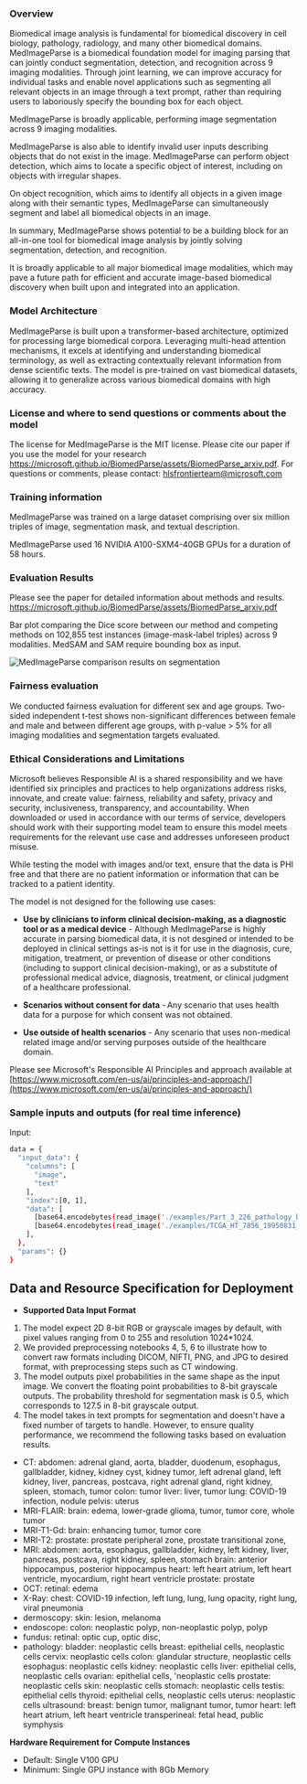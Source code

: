 ### Overview
Biomedical image analysis is fundamental for biomedical discovery in cell biology, pathology, radiology, and many other biomedical domains. MedImageParse is a biomedical foundation model for imaging parsing that can jointly conduct segmentation, detection, and recognition across 9 imaging modalities. Through joint learning, we can improve accuracy for individual tasks and enable novel applications such as segmenting all relevant objects in an image through a text prompt, rather than requiring users to laboriously specify the bounding box for each object. 

MedImageParse is broadly applicable, performing image segmentation across 9 imaging modalities. 

MedImageParse is also able to identify invalid user inputs describing objects that do not exist in the image. MedImageParse can perform object detection, which aims to locate a specific object of interest, including on objects with irregular shapes. 

On object recognition, which aims to identify all objects in a given image along with their semantic types, MedImageParse can simultaneously segment and label all biomedical objects in an image. 

In summary, MedImageParse shows potential to be a building block for an all-in-one tool for biomedical image analysis by jointly solving segmentation, detection, and recognition. 

It is broadly applicable to all major biomedical image modalities, which may pave a future path for efficient and accurate image-based biomedical discovery when built upon and integrated into an application.

### Model Architecture
MedImageParse is built upon a transformer-based architecture, optimized for processing large biomedical corpora. Leveraging multi-head attention mechanisms, it excels at identifying and understanding biomedical terminology, as well as extracting contextually relevant information from dense scientific texts. The model is pre-trained on vast biomedical datasets, allowing it to generalize across various biomedical domains with high accuracy.

### License and where to send questions or comments about the model
The license for MedImageParse is the MIT license. Please cite our paper if you use the model for your research https://microsoft.github.io/BiomedParse/assets/BiomedParse_arxiv.pdf.
For questions or comments, please contact: hlsfrontierteam@microsoft.com

### Training information

MedImageParse was trained on a large dataset comprising over six million triples of image, segmentation mask, and textual description.

MedImageParse used 16 NVIDIA A100-SXM4-40GB GPUs for a duration of 58 hours.

### Evaluation Results
Please see the paper for detailed information about methods and results. https://microsoft.github.io/BiomedParse/assets/BiomedParse_arxiv.pdf

Bar plot comparing the Dice score between our method and competing methods on 102,855 test instances (image-mask-label
triples) across 9 modalities. MedSAM and SAM require bounding box as input. 

<img src="https://automlcesdkdataresources.blob.core.windows.net/model-cards/model_card_images/MedImageParse/medimageparseresults.png" alt="MedImageParse comparison results on segmentation">

### Fairness evaluation
We conducted fairness evaluation for different sex and age groups. Two-sided independent t-test 
shows non-significant differences between female and male and between different age groups, with p-value > 5% for all imaging modalities and segmentation targets evaluated.

### Ethical Considerations and Limitations 

Microsoft believes Responsible AI is a shared responsibility and we have identified six principles and practices to help organizations address risks, innovate, and create value: fairness, reliability and safety, privacy and security, inclusiveness, transparency, and accountability. When downloaded or used in accordance with our terms of service, developers should work with their supporting model team to ensure this model meets requirements for the relevant use case and addresses unforeseen product misuse.   

While testing the model with images and/or text, ensure that the data is PHI free and that there are no patient information or information that can be tracked to a patient identity.

The model is not designed for the following use cases:
* **Use by clinicians to inform clinical decision-making, as a diagnostic tool or as a medical device** - Although MedImageParse is highly accurate in parsing biomedical data, it is not desgined or intended to be deployed in clinical settings as-is not is it for use in the diagnosis, cure, mitigation, treatment, or prevention of disease or other conditions (including to support clinical decision-making), or as a substitute of professional medical advice, diagnosis, treatment, or clinical judgment of a healthcare professional.  

* **Scenarios without consent for data** - Any scenario that uses health data for a purpose for which consent was not obtained.   

* **Use outside of health scenarios** - Any scenario that uses non-medical related image and/or serving purposes outside of the healthcare domain.   

Please see Microsoft's Responsible AI Principles and approach available at [https://www.microsoft.com/en-us/ai/principles-and-approach/](https://www.microsoft.com/en-us/ai/principles-and-approach/)



### Sample inputs and outputs (for real time inference)

Input:
```bash
data = {
  "input_data": {
    "columns": [
      "image",
      "text"
    ],
    "index":[0, 1],
    "data": [
      [base64.encodebytes(read_image('./examples/Part_3_226_pathology_breast.png')).decode("utf-8"), "neoplastic cells in breast pathology & inflammatory cells."],
      [base64.encodebytes(read_image('./examples/TCGA_HT_7856_19950831_8_MRI-FLAIR_brain.png')).decode("utf-8"), "brain tumor"]
    ],
  },
  "params": {}
}
```



## Data and Resource Specification for Deployment
* **Supported Data Input Format** 
1. The model expect 2D 8-bit RGB or grayscale images by default, with pixel values ranging from 0 to 255 and resolution 1024*1024. 
2. We provided preprocessing notebooks 4, 5, 6 to illustrate how to convert raw formats including DICOM, NIFTI, PNG, and JPG to desired format, with preprocessing steps such as CT windowing.
3. The model outputs pixel probabilities in the same shape as the input image. We convert the floating point probabilities to 8-bit grayscale outputs. The probability threshold for segmentation mask is 0.5, which corresponds to 127.5 in 8-bit grayscale output.
4. The model takes in text prompts for segmentation and doesn't have a fixed number of targets to handle. However, to ensure quality performance, we recommend the following tasks based on evaluation results.
  - CT: abdomen: adrenal gland, aorta, bladder, duodenum, esophagus, gallbladder, kidney, kidney cyst, 
            kidney tumor, left adrenal gland, left kidney, liver, pancreas, postcava, 
            right adrenal gland, right kidney, spleen, stomach, tumor
        colon: tumor
        liver: liver, tumor
        lung: COVID-19 infection, nodule
        pelvis: uterus 
  - MRI-FLAIR: brain: edema, lower-grade glioma, tumor, tumor core, whole tumor
  - MRI-T1-Gd: brain: enhancing tumor, tumor core
  - MRI-T2: prostate: prostate peripheral zone, prostate transitional zone, 
  - MRI: abdomen: aorta, esophagus, gallbladder, kidney, left kidney, liver, pancreas, postcava, 
                right kidney, spleen, stomach 
        brain: anterior hippocampus, posterior hippocampus
        heart: left heart atrium, left heart ventricle, myocardium, right heart ventricle
        prostate: prostate 
  - OCT: retinal: edema
  - X-Ray: chest: COVID-19 infection, left lung, lung, lung opacity, right lung, viral pneumonia 
  - dermoscopy: skin: lesion, melanoma
  - endoscope: colon: neoplastic polyp, non-neoplastic polyp, polyp 
  - fundus: retinal: optic cup, optic disc, 
  - pathology: bladder: neoplastic cells
            breast: epithelial cells, neoplastic cells
            cervix: neoplastic cells
            colon: glandular structure, neoplastic cells
            esophagus: neoplastic cells
            kidney: neoplastic cells
            liver: epithelial cells, neoplastic cells
            ovarian: epithelial cells, 'neoplastic cells
            prostate: neoplastic cells
            skin: neoplastic cells
            stomach: neoplastic cells
            testis: epithelial cells
            thyroid: epithelial cells, neoplastic cells 
            uterus: neoplastic cells
ultrasound: breast: benign tumor, malignant tumor, tumor
            heart: left heart atrium, left heart ventricle
            transperineal: fetal head, public symphysis

**Hardware Requirement for Compute Instances** 
- Default: Single V100 GPU 
- Minimum: Single GPU instance with 8Gb Memory
